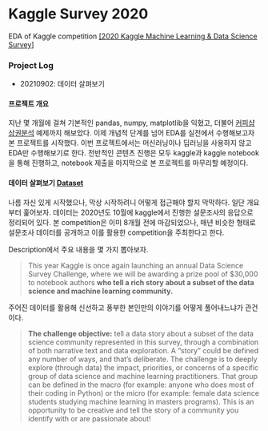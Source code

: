 # Kaggle Survey 2020
EDA of Kaggle competition [[2020 Kaggle Machine Learning & Data Science Survey]](https://www.kaggle.com/c/kaggle-survey-2020)



### Project Log

- 20210902: 데이터 살펴보기



#### 프로젝트 개요

지난 몇 개월에 걸쳐 기본적인 pandas, numpy, matplotlib을 익혔고, 더불어 [커피샵 상권분석](https://github.com/sbj6364/coffeeshop-commercial-analysis) 예제까지 해보았다. 이제 개념적 단계를 넘어 EDA를 실전에서 수행해보고자 본 프로젝트를 시작했다. 이번 프로젝트에서는 머신러닝이나 딥러닝을 사용하지 않고 EDA만 수행해보기로 한다. 전반적인 콘텐츠 진행은 모두 kaggle과 kaggle notebook을 통해 진행하고, notebook 제출을 마지막으로 본 프로젝트를 마무리할 예정이다.



#### 데이터 살펴보기 [Dataset](https://www.kaggle.com/c/kaggle-survey-2020)

나름 자신 있게 시작했으나, 막상 시작하려니 어떻게 접근해야 할지 막막하다. 일단 개요부터 훑어보자. 데이터는 2020년도 10월에 kaggle에서 진행한 설문조사의 응답으로 정리되어 있다. 본 competition은 이미 8개월 전에 마감되었으나, 매년 비슷한 형태로 설문조사 데이터를 공개하고 이를 활용한 competition을 주최한다고 한다.

Description에서 주요 내용을 몇 가지 뽑아보자.

> This year Kaggle is once again launching an annual Data Science Survey Challenge, where we will be awarding a prize pool of $30,000 to notebook authors **who tell a rich story about a subset of the data science and machine learning community.**

주어진 데이터를 활용해 신선하고 풍부한 본인만의 이야기를 어떻게 풀어내느냐가 관건이다.

> **The challenge objective:** tell a data story about a subset of the data science community represented in this survey, through a combination of both narrative text and data exploration. A “story” could be defined any number of ways, and that’s deliberate. The challenge is to deeply explore (through data) the impact, priorities, or concerns of a specific group of data science and machine learning practitioners. That group can be defined in the macro (for example: anyone who does most of their coding in Python) or the micro (for example: female data science students studying machine learning in masters programs). This is an opportunity to be creative and tell the story of a community you identify with or are passionate about!















